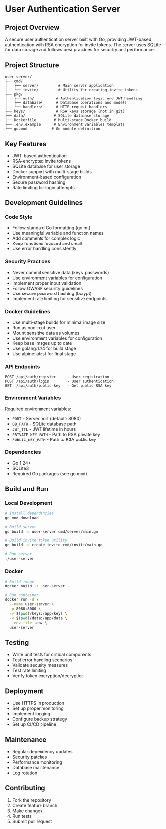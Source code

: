 # User Authentication Server

## Project Overview
A secure user authentication server built with Go, providing JWT-based authentication with RSA encryption for invite tokens. The server uses SQLite for data storage and follows best practices for security and performance.

## Project Structure
```
user-server/
├── cmd/
│   ├── server/         # Main server application
│   └── invite/         # Utility for creating invite tokens
├── pkg/
│   ├── auth/          # Authentication logic and JWT handling
│   ├── database/      # Database operations and models
│   └── handlers/      # HTTP request handlers
├── keys/              # RSA keys storage (not in git)
├── data/             # SQLite database storage
├── Dockerfile        # Multi-stage Docker build
├── .env.example      # Environment variables template
└── go.mod           # Go module definition
```

## Key Features
- JWT-based authentication
- RSA-encrypted invite tokens
- SQLite database for user storage
- Docker support with multi-stage builds
- Environment-based configuration
- Secure password hashing
- Rate limiting for login attempts

## Development Guidelines

### Code Style
- Follow standard Go formatting (gofmt)
- Use meaningful variable and function names
- Add comments for complex logic
- Keep functions focused and small
- Use error handling consistently

### Security Practices
- Never commit sensitive data (keys, passwords)
- Use environment variables for configuration
- Implement proper input validation
- Follow OWASP security guidelines
- Use secure password hashing (bcrypt)
- Implement rate limiting for sensitive endpoints

### Docker Guidelines
- Use multi-stage builds for minimal image size
- Run as non-root user
- Mount sensitive data as volumes
- Use environment variables for configuration
- Keep base images up to date
- Use golang:1.24 for build stage
- Use alpine:latest for final stage

### API Endpoints
```
POST /api/auth/register     - User registration
POST /api/auth/login        - User authentication
GET  /api/auth/public-key   - Get public RSA key
```

### Environment Variables
Required environment variables:
- `PORT` - Server port (default: 8080)
- `DB_PATH` - SQLite database path
- `JWT_TTL` - JWT lifetime in hours
- `PRIVATE_KEY_PATH` - Path to RSA private key
- `PUBLIC_KEY_PATH` - Path to RSA public key

### Dependencies
- Go 1.24+
- SQLite3
- Required Go packages (see go.mod)

## Build and Run

### Local Development
```bash
# Install dependencies
go mod download

# Build server
go build -o user-server cmd/server/main.go

# Build invite token utility
go build -o create-invite cmd/invite/main.go

# Run server
./user-server
```

### Docker
```bash
# Build image
docker build -t user-server .

# Run container
docker run -d \
  --name user-server \
  -p 8080:8080 \
  -v $(pwd)/keys:/app/keys \
  -v $(pwd)/data:/app/data \
  --env-file .env \
  user-server
```

## Testing
- Write unit tests for critical components
- Test error handling scenarios
- Validate security measures
- Test rate limiting
- Verify token encryption/decryption

## Deployment
- Use HTTPS in production
- Set up proper monitoring
- Implement logging
- Configure backup strategy
- Set up CI/CD pipeline

## Maintenance
- Regular dependency updates
- Security patches
- Performance monitoring
- Database maintenance
- Log rotation

## Contributing
1. Fork the repository
2. Create feature branch
3. Make changes
4. Run tests
5. Submit pull request
